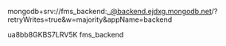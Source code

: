 mongodb+srv://fms_backend:..@backend.ejdxg.mongodb.net/?retryWrites=true&w=majority&appName=backend

ua8bb8GKBS7LRV5K
fms_backend

